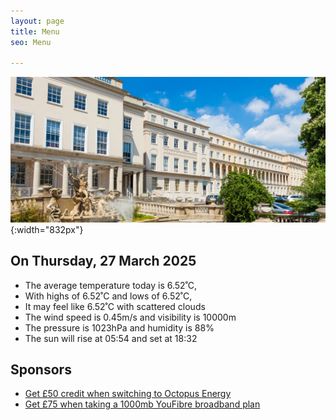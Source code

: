 ```yaml
---
layout: page
title: Menu
seo: Menu

---
```


![Logo](/images/logo.jpg){:width="832px"}


<!-- weather_marker starts -->
## On Thursday, 27 March 2025

- The average temperature today is 6.52˚C,
- With highs of 6.52˚C and lows of 6.52˚C,
- It may feel like 6.52˚C with scattered clouds
- The wind speed is 0.45m/s and visibility is 10000m
- The pressure is 1023hPa and humidity is 88%
- The sun will rise at 05:54 and set at 18:32

<!-- weather_marker ends -->


## Sponsors

- [Get £50 credit when switching to Octopus Energy](https://bit.ly/3oD1nnS)
- [Get £75 when taking a 1000mb YouFibre broadband plan](https://aklam.io/91zWhU?)

